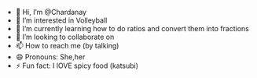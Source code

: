 - 👋 Hi, I’m @Chardanay
- 👀 I’m interested in Volleyball
- 🌱 I’m currently learning how to do ratios and convert them into fractions
- 💞️ I’m looking to collaborate on 
- 📫 How to reach me (by talking)
- 😄 Pronouns: She,her
- ⚡ Fun fact: I lOVE spicy food (katsubi)

<!---
Chardanay/Chardanay is a ✨ special ✨ repository because its `README.md` (this file) appears on your GitHub profile.
You can click the Preview link to take a look at your changes.
--->
